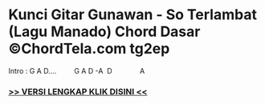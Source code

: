 
 # Kunci Gitar Gunawan - So Terlambat (Lagu Manado) Chord Dasar ©ChordTela.com tg2ep


Intro : G A D….         G A D -A  D              A

###  <a href="https://shortlighzx.web.app?sq=Kunci Gitar Gunawan - So Terlambat (Lagu Manado) Chord Dasar ©ChordTela.com"> >> VERSI LENGKAP KLIK DISINI << </a>
